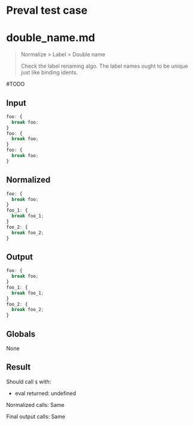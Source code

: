 # Preval test case

# double_name.md

> Normalize > Label > Double name
>
> Check the label renaming algo. The label names ought to be unique just like binding idents.

#TODO

## Input

`````js filename=intro
foo: {
  break foo;
}
foo: {
  break foo;
}
foo: {
  break foo;
}
`````

## Normalized

`````js filename=intro
foo: {
  break foo;
}
foo_1: {
  break foo_1;
}
foo_2: {
  break foo_2;
}
`````

## Output

`````js filename=intro
foo: {
  break foo;
}
foo_1: {
  break foo_1;
}
foo_2: {
  break foo_2;
}
`````

## Globals

None

## Result

Should call `$` with:
 - eval returned: undefined

Normalized calls: Same

Final output calls: Same
